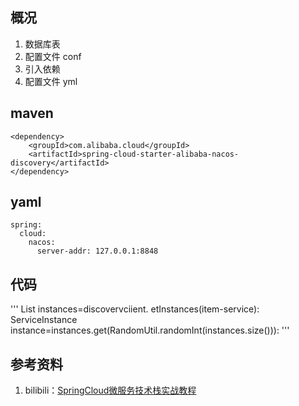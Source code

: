## 概况
1. 数据库表
2. 配置文件 conf
3. 引入依赖
4. 配置文件 yml

## maven
```
<dependency>
    <groupId>com.alibaba.cloud</groupId>
    <artifactId>spring-cloud-starter-alibaba-nacos-discovery</artifactId>
</dependency>
```

## yaml
```
spring:
  cloud:
    nacos:
      server-addr: 127.0.0.1:8848
```

## 代码
'''
List<ServiceInstance> instances=discovervciient. etInstances(item-service):
ServiceInstance instance=instances.get(RandomUtil.randomInt(instances.size())):
'''

## 参考资料
1. bilibili：[SpringCloud微服务技术栈实战教程](https://www.bilibili.com/video/BV1kH4y1S7wz?p=14)